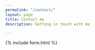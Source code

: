```yaml
---
permalink: "/contact/"
layout: page
title: Contact me
description: Getting in touch with me

---
```



{% include form.html %}
